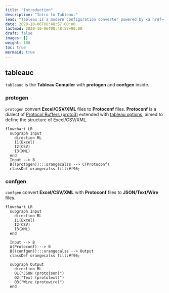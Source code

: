 ```yaml
---
title: "Introduction"
description: "Intro to Tableau."
lead: "Tableau is a modern configuration converter powered by <a href='https://developers.google.com/protocol-buffers/docs/proto3'>Protobuf (proto3)</a>, which can convert <b>Excel/CSV/XML</b> to multiple formats: <a href='https://developers.google.com/protocol-buffers/docs/proto3#json'><b>JSON (protojson)</b></a>, <a href='https://pkg.go.dev/google.golang.org/protobuf/encoding/prototext'><b>Text (prototext)</b></a>, and <a href='https://pkg.go.dev/google.golang.org/protobuf/encoding/protowire'><b>Wire (protowire)</b></a>."
date: 2020-10-06T08:48:57+00:00
lastmod: 2020-10-06T08:48:57+00:00
draft: false
images: []
weight: 100
toc: true
mermaid: true
---
```


## tableauc

`tableauc` is the **Tableau Compiler** with **protogen** and **confgen** inside.

### protogen

`protogen` convert **Excel/CSV/XML** files to **Protoconf** files.
**Protoconf** is a dialect of [Protocol Buffers (proto3)](https://developers.google.com/protocol-buffers/docs/proto3) extended with [tableau options](https://github.com/tableauio/tableau/blob/master/proto/tableau/protobuf/tableau.proto), aimed to define the structure of Excel/CSV/XML.

```mermaid
flowchart LR
  subgraph Input
    direction RL
    I1(Excel)
    I2(CSV)
    I3(XML)
  end
  Input --> B
  B((protogen)):::orangecalss --> C(Protoconf)
  classDef orangecalss fill:#f96;
```

### confgen

`confgen` convert **Excel/CSV/XML** with **Protoconf** files to **JSON/Text/Wire** files.

```mermaid
flowchart LR
  subgraph Input
    direction RL
    I1(Excel)
    I2(CSV)
    I3(XML)
  end
  
  Input --> B
  A(Protoconf) --> B
  B((confgen)):::orangecalss --> Output
  classDef orangecalss fill:#f96;
  
  subgraph Output
    direction RL
    O1("JSON (protojson)")
    O2("Text (prototext)")
    O3("Wire (protowire)")
  end
```
